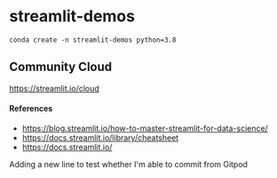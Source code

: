 # streamlit-demos

`conda create -n streamlit-demos python=3.8`


## Community Cloud
https://streamlit.io/cloud


#### References
- https://blog.streamlit.io/how-to-master-streamlit-for-data-science/
- https://docs.streamlit.io/library/cheatsheet
- https://docs.streamlit.io/


Adding a new line to test whether I'm able to commit from Gitpod